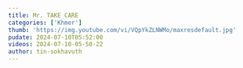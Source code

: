 ```yaml
---
title: Mr. TAKE CARE
categories: ['Khmer']
thumb: 'https://img.youtube.com/vi/VQpYkZLNWMo/maxresdefault.jpg'
pudate: 2024-07-10T05:52:00
videos: 2024-07-10-05-50-22
author: tin-sokhavuth
---
```

